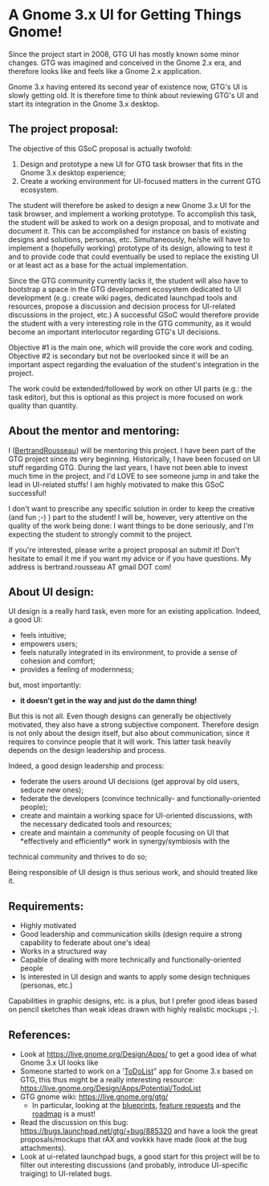# A Gnome 3.x UI for Getting Things Gnome!

Since the project start in 2008, GTG UI has mostly known some minor
changes. GTG was imagined and conceived in the Gnome 2.x era, and
therefore looks like and feels like a Gnome 2.x application.

Gnome 3.x having entered its second year of existence now, GTG's UI is
slowly getting old. It is therefore time to think about reviewing GTG's
UI and start its integration in the Gnome 3.x desktop.

## The project proposal:

The objective of this GSoC proposal is actually twofold:

1. Design and prototype a new UI for GTG task browser that fits in the
   Gnome 3.x desktop experience;
2. Create a working environment for UI-focused matters in the current
   GTG ecosystem.

The student will therefore be asked to design a new Gnome 3.x UI for the
task browser, and implement a working prototype. To accomplish this
task, the student will be asked to work on a design proposal, and to
motivate and document it. This can be accomplished for instance on basis
of existing designs and solutions, personas, etc. Simultaneously, he/she
will have to implement a (hopefully working) prototype of its design,
allowing to test it and to provide code that could eventually be used to
replace the existing UI or at least act as a base for the actual
implementation.

Since the GTG community currently lacks it, the student will also have
to bootstrap a space in the GTG development ecosystem dedicated to UI
development (e.g.: create wiki pages, dedicated launchpad tools and
resources, propose a discussion and decision process for UI-related
discussions in the project, etc.) A successful GSoC would therefore
provide the student with a very interesting role in the GTG community,
as it would become an important interlocutor regarding GTG's UI
decisions.

Objective #1 is the main one, which will provide the core work and
coding. Objective #2 is secondary but not be overlooked since it will be
an important aspect regarding the evaluation of the student's
integration in the project.

The work could be extended/followed by work on other UI parts (e.g.: the
task editor), but this is optional as this project is more focused on
work quality than quantity.

## About the mentor and mentoring:

I ([BertrandRousseau](https://wiki.gnome.org/BertrandRousseau)) will be mentoring this
project. I have been part of the GTG project since its very beginning.
Historically, I have been focused on UI stuff regarding GTG. During the
last years, I have not been able to invest much time in the project, and
I'd LOVE to see someone jump in and take the lead in UI-related stuffs!
I am highly motivated to make this GSoC successful!

I don't want to prescribe any specific solution in order to keep the
creative (and fun ;-) )
part to the student! I will be, however, very attentive on the quality
of the work being done: I want things to be done seriously, and I'm
expecting the student to strongly commit to the project.

If you're interested, please write a project proposal an submit it!
Don't hesitate to email it me if you want my advice or if you have
questions. My address is bertrand.rousseau AT gmail DOT com!

## About UI design:

UI design is a really hard task, even more for an existing application.
Indeed, a good UI:

- feels intuitive;
- empowers users;
- feels naturally integrated in its environment, to provide a sense of
  cohesion and comfort;
- provides a feeling of modernness;

but, most importantly:

- **it doesn't get in the way and just do the damn thing!**

But this is not all. Even though designs can generally be objectively
motivated, they also have a strong subjective component. Therefore
design is not only about the design itself, but also about
communication, since it requires to convince people that it will work.
This latter task heavily depends on the design leadership and process.

Indeed, a good design leadership and process:

- federate the users around UI decisions (get approval by old users,
  seduce new ones);
- federate the developers (convince technically- and
  functionally-oriented people);
- create and maintain a working space for UI-oriented discussions,
  with the necessary dedicated tools and resources;
- create and maintain a community of people focusing on UI that
  \*effectively and efficiently\* work in synergy/symbiosis with the

technical community and thrives to do so;

Being responsible of UI design is thus serious work, and should treated
like it.

## Requirements:

- Highly motivated
- Good leadership and communication skills (design require a strong
  capability to federate about one's idea)
- Works in a structured way
- Capable of dealing with more technically and functionally-oriented
  people
- Is interested in UI design and wants to apply some design techniques
  (personas, etc.)

Capabilities in graphic designs, etc. is a plus, but I prefer good ideas
based on pencil sketches than weak ideas drawn with highly realistic
mockups ;-).

## References:

- Look at <https://live.gnome.org/Design/Apps/> to get a good idea of
  what Gnome 3.x UI looks like
- Someone started to work on a '[ToDoList](https://wiki.gnome.org/ToDoList)" app for Gnome
  3.x based on GTG, this thus might be a really interesting resource:
  <https://live.gnome.org/Design/Apps/Potential/TodoList>
- GTG gnome wiki: <https://live.gnome.org/gtg/>
  - In particular, looking at the [blueprints](../../pre2020/blueprints),
    [feature requests](../../pre2020/feature_requests) and the
    [roadmap](../../roadmap) is a must!
- Read the discussion on this bug:
  <https://bugs.launchpad.net/gtg/+bug/885320> and have a look the
  great proposals/mockups that rAX and vovkkk have made (look at the
  bug attachments).
- Look at ui-related launchpad bugs, a good start for this project
  will be to filter out interesting discussions (and probably,
  introduce UI-specific traiging) to UI-related bugs.

